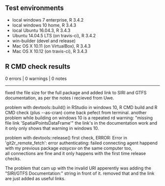 ## Test environments
* local windows 7 enterprise, R 3.4.2
* local windows 10 home, R 3.4.3
* local Ubuntu 16.04.3, R 3.4.3
* Ubuntu 14.04.5 LTS (on travis-ci), R 3.4.2
* win-builder (devel and release)
* Mac OS X 10.11 (on VirtualBox), R 3.4.3
* Mac OS X 10.12 (on travis-ci), R 3.4.3


## R CMD check results

0 errors | 0 warnings | 0 notes


---

fixed the file size for the full package and added link to SIRI and GTFS documentation, as per the notes i recieved from Uwe.    
    
problem with devtools::build() in RStudio in windows 10,
R CMD build and R CMD check (plus --as-cran) come back pefect from terminal.
another problem while building on windows 10 is a repeated rd warning:
"missing file link 'SpatialPointsDataFrame'"
the link's in the documentation work and it only only shows that warning in windows 10.   
    
problem with devtools::release() first check,
ERROR: Error in 'git2r_remote_fetch': error authenticating: failed connecting agent
happend with my previous package *easycsv* on the same computer too,    
all connections are fine and it only happens with the first time release checks.    
    
The problem that cam up with the invalid URI apperently was adding the "SIRI/GTFS Documentation:" string in front of it.
removed that and the link are just added as useful links.
